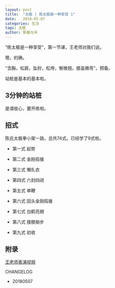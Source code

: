 ```yaml
---
layout: post
title:  "太极 | 练太极是一种享受 1"
date:   2018-05-07
categories: 生活
tags: 太极
author: 斯晨与禾
---
```


“练太极是一种享受”，第一节课，王老师对我们说。

嗯，的确。

“含胸，松肩，坠肘，松垮，臀微翘，膝盖微弯”，预备。

站桩是基本的基本啦。

## 3分钟的站桩

是谓收心，要开练啦。

## 招式

陈氏太极拳小架一路，总共74式。已经学了9式啦。

- 第一式 起势

- 第二式 金刚捣锥

- 第三式 懒扎衣

- 第四式 六封四闭

- 第五式 单鞭

- 第六式 回头金刚捣锥

- 第七式 白鹤亮翅

- 第八式 搂膝拗步

- 第九式 初收



## 附录

[王老师表演视频](http://new-play.tudou.com/v/606964471.html?)


CHANGELOG

- 20180507

